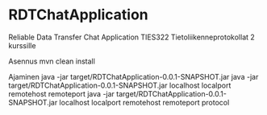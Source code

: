 # RDTChatApplication
Reliable Data Transfer Chat Application TIES322 Tietoliikenneprotokollat 2 kurssille

Asennus
mvn clean install

Ajaminen
java -jar target/RDTChatApplication-0.0.1-SNAPSHOT.jar
java -jar target/RDTChatApplication-0.0.1-SNAPSHOT.jar localhost localport remotehost remoteport
java -jar target/RDTChatApplication-0.0.1-SNAPSHOT.jar localhost localport remotehost remoteport protocol

